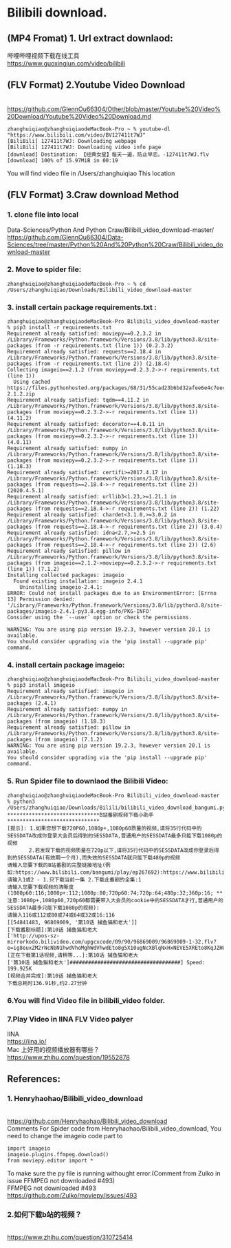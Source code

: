 # Bilibili download.
## (MP4 Fromat) 1. Url extract downlaod:
哔哩哔哩视频下载在线工具
<br>https://www.guoxingjun.com/video/bilibili

## (FLV Format) 2.Youtube Video Download
<br>https://github.com/GlennOu66304/Other/blob/master/Youtube%20Video%20Download/Youtube%20Video%20Download.md
```
zhanghuiqiao@zhanghuiqiaodeMacBook-Pro ~ % youtube-dl "https://www.bilibili.com/video/BV127411t7WJ"
[BiliBili] 127411t7WJ: Downloading webpage
[BiliBili] 127411t7WJ: Downloading video info page
[download] Destination: 【经典女星】每天一遍，防止早恋。-127411t7WJ.flv
[download] 100% of 15.97MiB in 00:19
```
You will find video file in /Users/zhanghuiqiao This location

## (FLV Format) 3.Craw download Method
### 1. clone file into local 
Data-Sciences/Python And Python Craw/Bilibili_video_download-master/
<br>https://github.com/GlennOu66304/Data-Sciences/tree/master/Python%20And%20Python%20Craw/Bilibili_video_download-master
### 2. Move to spider file:
```
zhanghuiqiao@zhanghuiqiaodeMacBook-Pro ~ % cd /Users/zhanghuiqiao/Downloads/Bilibili_video_download-master  
```
### 3. install certain package requirements.txt :
```
zhanghuiqiao@zhanghuiqiaodeMacBook-Pro Bilibili_video_download-master % pip3 install -r requirements.txt                                     
Requirement already satisfied: moviepy==0.2.3.2 in /Library/Frameworks/Python.framework/Versions/3.8/lib/python3.8/site-packages (from -r requirements.txt (line 1)) (0.2.3.2)
Requirement already satisfied: requests==2.18.4 in /Library/Frameworks/Python.framework/Versions/3.8/lib/python3.8/site-packages (from -r requirements.txt (line 2)) (2.18.4)
Collecting imageio==2.1.2 (from moviepy==0.2.3.2->-r requirements.txt (line 1))
  Using cached https://files.pythonhosted.org/packages/68/31/55cad23b6bd32afee6e4c7eec2f15266665879f8eaf812e3b843205d41ad/imageio-2.1.2.zip
Requirement already satisfied: tqdm==4.11.2 in /Library/Frameworks/Python.framework/Versions/3.8/lib/python3.8/site-packages (from moviepy==0.2.3.2->-r requirements.txt (line 1)) (4.11.2)
Requirement already satisfied: decorator==4.0.11 in /Library/Frameworks/Python.framework/Versions/3.8/lib/python3.8/site-packages (from moviepy==0.2.3.2->-r requirements.txt (line 1)) (4.0.11)
Requirement already satisfied: numpy in /Library/Frameworks/Python.framework/Versions/3.8/lib/python3.8/site-packages (from moviepy==0.2.3.2->-r requirements.txt (line 1)) (1.18.3)
Requirement already satisfied: certifi>=2017.4.17 in /Library/Frameworks/Python.framework/Versions/3.8/lib/python3.8/site-packages (from requests==2.18.4->-r requirements.txt (line 2)) (2020.4.5.1)
Requirement already satisfied: urllib3<1.23,>=1.21.1 in /Library/Frameworks/Python.framework/Versions/3.8/lib/python3.8/site-packages (from requests==2.18.4->-r requirements.txt (line 2)) (1.22)
Requirement already satisfied: chardet<3.1.0,>=3.0.2 in /Library/Frameworks/Python.framework/Versions/3.8/lib/python3.8/site-packages (from requests==2.18.4->-r requirements.txt (line 2)) (3.0.4)
Requirement already satisfied: idna<2.7,>=2.5 in /Library/Frameworks/Python.framework/Versions/3.8/lib/python3.8/site-packages (from requests==2.18.4->-r requirements.txt (line 2)) (2.6)
Requirement already satisfied: pillow in /Library/Frameworks/Python.framework/Versions/3.8/lib/python3.8/site-packages (from imageio==2.1.2->moviepy==0.2.3.2->-r requirements.txt (line 1)) (7.1.2)
Installing collected packages: imageio
  Found existing installation: imageio 2.4.1
    Uninstalling imageio-2.4.1:
ERROR: Could not install packages due to an EnvironmentError: [Errno 13] Permission denied: '/Library/Frameworks/Python.framework/Versions/3.8/lib/python3.8/site-packages/imageio-2.4.1-py3.8.egg-info/PKG-INFO'
Consider using the `--user` option or check the permissions.

WARNING: You are using pip version 19.2.3, however version 20.1 is available.
You should consider upgrading via the 'pip install --upgrade pip' command.
```
### 4. install certain package imageio:
```
zhanghuiqiao@zhanghuiqiaodeMacBook-Pro Bilibili_video_download-master % pip3 install imageio 
Requirement already satisfied: imageio in /Library/Frameworks/Python.framework/Versions/3.8/lib/python3.8/site-packages (2.4.1)
Requirement already satisfied: numpy in /Library/Frameworks/Python.framework/Versions/3.8/lib/python3.8/site-packages (from imageio) (1.18.3)
Requirement already satisfied: pillow in /Library/Frameworks/Python.framework/Versions/3.8/lib/python3.8/site-packages (from imageio) (7.1.2)
WARNING: You are using pip version 19.2.3, however version 20.1 is available.
You should consider upgrading via the 'pip install --upgrade pip' command.
```
### 5. Run Spider file to downlaod the Bilibili Video:
```
zhanghuiqiao@zhanghuiqiaodeMacBook-Pro Bilibili_video_download-master % python3 /Users/zhanghuiqiao/Downloads/Bilili/bilibili_video_download_bangumi.py
******************************B站番剧视频下载小助手******************************
[提示]: 1.如果您想下载720P60,1080p+,1080p60质量的视频,请将35行代码中的SESSDATA改成你登录大会员后得到的SESSDATA,普通用户的SESSDATA最多只能下载1080p的视频
       2.若发现下载的视频质量在720p以下,请将35行代码中的SESSDATA改成你登录后得到的SESSDATA(有效期一个月),而失效的SESSDATA就只能下载480p的视频
请输入您要下载的B站番剧的完整链接地址(例如:https://www.bilibili.com/bangumi/play/ep267692):https://www.bilibili.com/bangumi/play/ep269835
请输入1或2 - 1.只下载当前一集 2.下载此番剧的全集:1
请输入您要下载视频的清晰度(1080p60:116;1080p+:112;1080p:80;720p60:74;720p:64;480p:32;360p:16; **注意:1080p+,1080p60,720p60都需要带入大会员的cookie中的SESSDATA才行,普通用户的SESSDATA最多只能下载1080p的视频):
请输入116或112或80或74或64或32或16:116
[[54841483, 96869009, '第10话 捕鱼猫和老大']]
[下载番剧标题]:第10话 捕鱼猫和老大
['http://upos-sz-mirrorkodo.bilivideo.com/upgcxcode/09/90/96869009/96869009-1-32.flv?e=ig8euxZM2rNcNbN1hwdVhoMghWdVhwdEto8g5X10ugNcXBlqNxHxNEVE5XREto8KqJZHUa6m5J0SqE85tZvEuENvNo8g2ENvNo8i8o859r1qXg8xNEVE5XREto8GuFGv2U7SuxI72X6fTr859r1qXg8gNEVE5XREto8z5JZC2X2gkX5L5F1eTX1jkXlsTXHeux_f2o859IB_&uipk=5&nbs=1&deadline=1588504409&gen=playurl&os=kodobv&oi=1928708268&trid=3897376371ab4579b55d894828559f25u&platform=pc&upsig=a360f598d470f67a46792b5bc5ae0e69&uparams=e,uipk,nbs,deadline,gen,os,oi,trid,platform&mid=0&logo=80000000']
[正在下载第1话视频,请稍等...]:第10话 捕鱼猫和老大
['第10话 捕鱼猫和老大']####################################] Speed: 199.925K
[视频合并完成]:第10话 捕鱼猫和老大
下载总耗时136.91秒,约2.27分钟
```
### 6.You will find Video file in bilibili_video folder.

### 7.Play Video in IINA FLV Video palyer
IINA
<br>https://iina.io/
<br>Mac 上好用的视频播放器有哪些？
<br>https://www.zhihu.com/question/19552878

## References:
### 1. Henryhaohao/Bilibili_video_download
<br>https://github.com/Henryhaohao/Bilibili_video_download
<br>Comments For Spider code from Henryhaohao/Bilibili_video_download, You need to change the imageio code part to 
```
import imageio
imageio.plugins.ffmpeg.download()
from moviepy.editor import *
```
To make sure the py file is running withought error.(Comment from Zulko in issue FFMPEG not downloaded #493)
<br>FFMPEG not downloaded #493
<br>https://github.com/Zulko/moviepy/issues/493
### 2.如何下载b站的视频？
<br>https://www.zhihu.com/question/310725414

